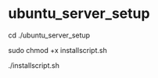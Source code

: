 # ubuntu_server_setup

cd ./ubuntu_server_setup

sudo chmod +x installscript.sh

./installscript.sh
